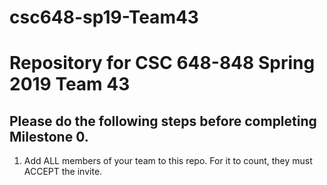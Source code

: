 # csc648-sp19-Team43

# Repository for CSC 648-848 Spring 2019 Team 43

## Please do the following steps before completing Milestone 0.

1. Add ALL members of your team to this repo. For it to count, they must ACCEPT the invite.


